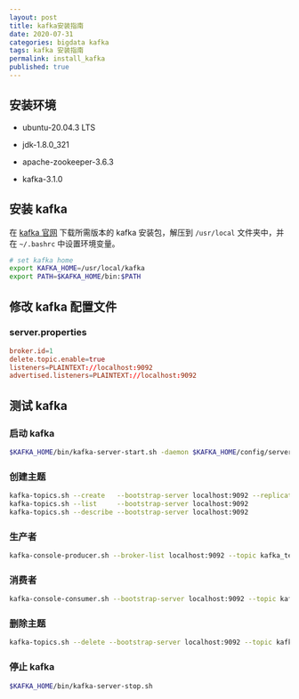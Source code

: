 ```yaml
---
layout: post
title: kafka安装指南
date: 2020-07-31
categories: bigdata kafka
tags: kafka 安装指南
permalink: install_kafka
published: true
---
```


## 安装环境

- ubuntu-20.04.3 LTS

- jdk-1.8.0_321

- apache-zookeeper-3.6.3

- kafka-3.1.0

## 安装 kafka

在 [kafka 官网](http://kafka.apache.org/) 下载所需版本的 kafka 安装包，解压到 `/usr/local` 文件夹中，并在 `~/.bashrc` 中设置环境变量。

```bash
# set kafka home
export KAFKA_HOME=/usr/local/kafka
export PATH=$KAFKA_HOME/bin:$PATH
```

## 修改 kafka 配置文件

### server.properties

```conf
broker.id=1
delete.topic.enable=true
listeners=PLAINTEXT://localhost:9092
advertised.listeners=PLAINTEXT://localhost:9092
```

## 测试 kafka

### 启动 kafka

```bash
$KAFKA_HOME/bin/kafka-server-start.sh -daemon $KAFKA_HOME/config/server.properties
```

### 创建主题

```bash
kafka-topics.sh --create   --bootstrap-server localhost:9092 --replication-factor 1 --partitions 1 --topic kafka_test
kafka-topics.sh --list     --bootstrap-server localhost:9092
kafka-topics.sh --describe --bootstrap-server localhost:9092
```

### 生产者

```bash
kafka-console-producer.sh --broker-list localhost:9092 --topic kafka_test
```

### 消费者

```bash
kafka-console-consumer.sh --bootstrap-server localhost:9092 --topic kafka_test --from-beginning
```

### 删除主题

```bash
kafka-topics.sh --delete --bootstrap-server localhost:9092 --topic kafka_test
```

### 停止 kafka

```bash
$KAFKA_HOME/bin/kafka-server-stop.sh
```
